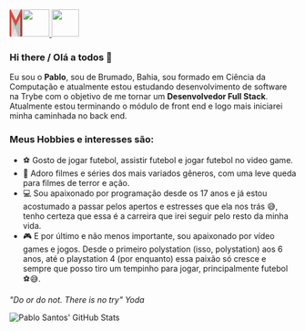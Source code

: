 <a target="_blank" href="https://www.instagram.com/pabloosaantoos/">
  <img src="https://camo.githubusercontent.com/109977a284aefe0c20628563ac58b29776daad72fdaf4bdbff46cbc34c922a03/68747470733a2f2f63646e2e69636f6e2d69636f6e732e636f6d2f69636f6e73322f313231312f504e472f3531322f313439313537393630322d79756d6d696e6b79736f6369616c6d6564696133365f38333036372e706e67" data-canonical-src="https://cdn.icon-icons.com/icons2/1211/PNG/512/1491579602-yumminkysocialmedia36_83067.png" style="max-width:100%;" width="48px" height="48px">
</a>


<a target="_blank" href="https://www.linkedin.com/in/pablosantos25/">  
  <img src="https://camo.githubusercontent.com/7896e305249b958e8aa7638ca2e0bcff692290215240eabf8db02a570d2e0835/68747470733a2f2f692e6962622e636f2f4b7832475372542f6c696e6b6564696e2e706e67" data-canonical-src="https://i.ibb.co/Kx2GSrT/linkedin.png" style="max-width:100%;" width="48px" height="48px">
</a>

<a target="_blank" href="mailto:pablo.trybe@gmail.com">
  <img align="left" alt="Gmail" width="22px" src="https://raw.githubusercontent.com/PHTF92/PHTF92/master/images/gmail.png" style="max-width:100%;" width="48px" height="48px"/> 
</a>


### Hi there / Olá a todos 👋
Eu sou o **Pablo**, sou de Brumado, Bahia, sou formado em Ciência da Computação e atualmente estou estudando desenvolvimento de software na Trybe com o objetivo de me tornar um **Desenvolvedor Full Stack**. Atualmente estou terminando o módulo de front end e logo mais iniciarei minha caminhada no back end.

### Meus Hobbies e interesses são:
* :soccer: Gosto de jogar futebol, assistir futebol e jogar futebol no video game.
* :movie_camera: Adoro filmes e séries dos mais variados gêneros, com uma leve queda para filmes de terror e ação.
* :computer: Sou apaixonado por programação desde os 17 anos e já estou acostumado a passar pelos apertos e estresses que ela nos trás :sweat_smile:, tenho certeza que essa é a carreira que irei seguir pelo resto da minha vida.
* :video_game: E por último e não menos importante, sou apaixonado por vídeo games e jogos. Desde o primeiro polystation (isso, polystation) aos 6 anos, até o playstation 4 (por enquanto) essa paixão só cresce e sempre que posso tiro um tempinho para jogar, principalmente futebol :soccer::sweat_smile:.
 
*"Do or do not. There is no try"*
                *Yoda*

![Pablo Santos' GitHub Stats](https://github-readme-stats.vercel.app/api?username=Bynho25&show_icons=true)

<!--
**Bynho25/Bynho25** is a ✨ _special_ ✨ repository because its `README.md` (this file) appears on your GitHub profile.

Here are some ideas to get you started:

- 🔭 I’m currently working on ...
- 🌱 I’m currently learning ...
- 👯 I’m looking to collaborate on ...
- 🤔 I’m looking for help with ...
- 💬 Ask me about ...
- 📫 How to reach me: ...
- 😄 Pronouns: ...
- ⚡ Fun fact: ...
-->
